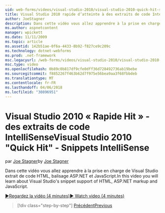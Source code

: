 ```yaml
---
uid: web-forms/videos/visual-studio-2010/visual-studio-2010-quick-hit-snippets-intellisense
title: Visual Studio 2010 rapide d’atteinte à des extraits de code IntelliSense | Documents Microsoft
author: JoeStagner
description: Dans cette vidéo vous allez apprendre à la prise en charge de Visual Studio extrait de code HTML, balisage ASP.NET et JavaScript.
ms.author: aspnetcontent
manager: wpickett
ms.date: 11/11/2009
ms.topic: article
ms.assetid: 142b51ae-0f6a-4433-8b92-f827ce9c209c
ms.technology: dotnet-webforms
ms.prod: .net-framework
msc.legacyurl: /web-forms/videos/visual-studio-2010/visual-studio-2010-quick-hit-snippets-intellisense
msc.type: video
ms.openlocfilehash: 0b89c0b817df9cfe0dff36d728492736ab19bebe
ms.sourcegitcommit: f8852267f463b62d7f975e56bea9aa3f68fbbdeb
ms.translationtype: MT
ms.contentlocale: fr-FR
ms.lasthandoff: 04/06/2018
ms.locfileid: "30896951"
---
```

<a name="visual-studio-2010-quick-hit---snippets-intellisense"></a><span data-ttu-id="63923-103">Visual Studio 2010 « Rapide Hit » - des extraits de code IntelliSense</span><span class="sxs-lookup"><span data-stu-id="63923-103">Visual Studio 2010 "Quick Hit" - Snippets IntelliSense</span></span>
====================
<span data-ttu-id="63923-104">par [Joe Stagner](https://github.com/JoeStagner)</span><span class="sxs-lookup"><span data-stu-id="63923-104">by [Joe Stagner](https://github.com/JoeStagner)</span></span>

<span data-ttu-id="63923-105">Dans cette vidéo vous allez apprendre à la prise en charge de Visual Studio extrait de code HTML, balisage ASP.NET et JavaScript.</span><span class="sxs-lookup"><span data-stu-id="63923-105">In this video you will learn about Visual Studio's snippet support of HTML, ASP.NET markup and JavaScript.</span></span>

[<span data-ttu-id="63923-106">&#9654;Regardez la vidéo (4 minutes)</span><span class="sxs-lookup"><span data-stu-id="63923-106">&#9654; Watch video (4 minutes)</span></span>](https://channel9.msdn.com/Blogs/ASP-NET-Site-Videos/visual-studio-2010-quick-hit-snippets-intellisense)

> [!div class="step-by-step"]
> [<span data-ttu-id="63923-107">Précédent</span><span class="sxs-lookup"><span data-stu-id="63923-107">Previous</span></span>](visual-studio-2010-quick-hit-websites-instead-of-web-projects.md)
